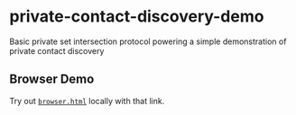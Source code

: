 # private-contact-discovery-demo
 Basic private set intersection protocol powering a simple demonstration of private contact discovery

## Browser Demo
Try out [`browser.html`](https://htmlpreview.github.io/?https://github.com/wyatt-howe/private-contact-discovery-demo/blob/master/browser.html) locally with that link.
